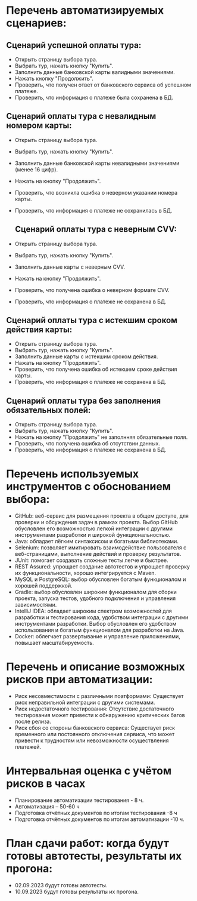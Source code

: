 # Перечень автоматизируемых сценариев:
## Сценарий успешной оплаты тура:
- Открыть страницу выбора тура.
- Выбрать тур, нажать кнопку "Купить".
- Заполнить данные банковской карты валидными значениями.
- Нажать кнопку "Продолжить".
- Проверить, что получен ответ от банковского сервиса об успешном платеже.
- Проверить, что информация о платеже была сохранена в БД.

## Сценарий оплаты тура с невалидным номером карты:
- Открыть страницу выбора тура.
- Выбрать тур, нажать кнопку "Купить".
- Заполнить данные банковской карты невалидными значениями (менее 16 цифр). 
- Нажать на кнопку "Продолжить".
- Проверить, что  возникла ошибка о неверном указании номера карты.
- Проверить, что информация о платеже не сохранилась в БД.

  ## Сценарий оплаты тура с неверным CVV:
- Открыть страницу выбора тура.
- Выбрать тур, нажать кнопку "Купить".
- Заполнить данные карты с неверным CVV.
- Нажать на кнопку "Продолжить".
- Проверить, что получена ошибка о неверном формате CVV.
- Проверить, что информация о платеже не сохранена в БД.

## Сценарий оплаты тура с истекшим сроком действия карты:
- Открыть страницу выбора тура.
- Выбрать тур, нажать кнопку "Купить".
- Заполнить данные карты с истекшим сроком действия.
- Нажать на кнопку "Продолжить".
- Проверить, что получена ошибка об истекшем сроке действия карты.
- Проверить, что информация о платеже не сохранена в БД.

## Сценарий оплаты тура без заполнения обязательных полей:
- Открыть страницу выбора тура.
- Выбрать тур, нажать кнопку "Купить".
- Нажать на кнопку "Продолжить" не заполнняя обязательные поля.
- Проверить, что получена ошибка об отсутствии данных.
- Проверить, что информация о платеже не сохранена в БД.
  
# Перечень используемых инструментов с обоснованием выбора:
- GitHub: веб-сервис для размещения проекта в общем доступе, для проверки и обсуждения задач в рамках проекта. Выбор GitHub обусловлен его возможностью легкой интеграции с другими инструментами разработки и широкой функциональностью.
- Java: обладает лёгким синтаксисом и богатыми библиотеками.
- Selenium: позволяет имитировать взаимодействие пользователя с веб-страницами, выполнение действий и проверку результатов.
- JUnit: помогает создавать сложные тесты легче и быстрее.
- REST Assured: упрощает создание автотестов и упрощает проверку их функциональности, хорошо интегрируется с Maven.
- MySQL и PostgreSQL: выбор обусловлен богатым функционалом и хорошей поддержкой.
- Gradle: выбор обусловлен широким функционалом для сборки проекта, запуска тестов, удобного подключения и управления зависимостями.
- IntelliJ IDEA: обладает широким спектром возможностей для разработки и тестирования кода, удобством интеграции с другими инструментами разработки. Выбор обусловлен его удобством использования и богатым функционалом для разработки на Java.
- Docker: облегчает развертывание и управление приложениями, повышает масштабируемость.
  
# Перечень и описание возможных рисков при автоматизации:
- Риск несовместимости с различными поатформами: Существует риск неправильной интеграции с другими системами.
- Риск недостаточного тестирования: Отсутствие достаточного тестирования может привести к обнаружению критических багов после релиза.
- Риск сбоя со стороны банковского сервиса: Существует риск временного или постоянного отключения сервиса, что может привести к трудностям или невозможности осуществления платежей.

# Интервальная оценка с учётом рисков в часах
- Планирование автоматизации тестирования - 8 ч.
- Автоматизация – 50-60 ч
- Подготовка отчётных документов по итогам тестирования -8 ч
- Подготовка отчётных документов по итогам автоматизации -10 ч.
# План сдачи работ: когда будут готовы автотесты, результаты их прогона:
- 02.09.2023 будут готовы автотесты.
- 10.09.2023 будут готовы результаты их прогона.
